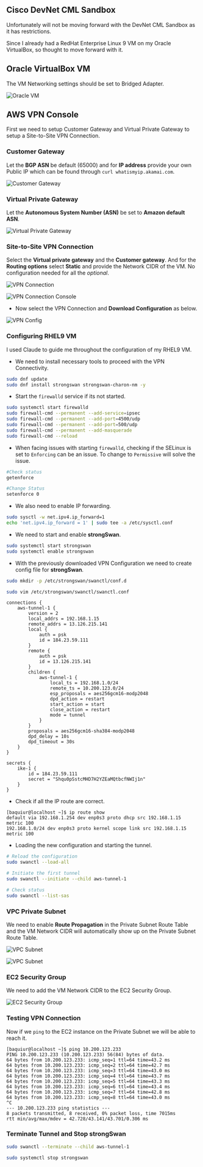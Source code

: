 ## Cisco DevNet CML Sandbox

Unfortunately will not be moving forward with the DevNet CML Sandbox as it has restrictions.

Since I already had a RedHat Enterprise Linux 9 VM on my Oracle VirtualBox, so thought to move forward with it.


## Oracle VirtualBox VM

The VM Networking settings should be set to Bridged Adapter.

![Oracle VM](/assets/oracle_vm.png)


## AWS VPN Console

First we need to setup Customer Gateway and Virtual Private Gateway to setup a Site-to-Site VPN Connection.


### Customer Gateway

Let the **BGP ASN** be default (65000) and for **IP address** provide your own Public IP which can be found through `curl whatismyip.akamai.com`.

![Customer Gateway](/assets/vpn_cg.png)


### Virtual Private Gateway

Let the **Autonomous System Number (ASN)** be set to **Amazon default ASN**.

![Virtual Private Gateway](/assets/vpn_vpg.png)


### Site-to-Site VPN Connection

Select the **Virtual private gateway** and the **Customer gateway**. And for the **Routing options** select **Static** and provide the Network CIDR of the VM. No configuration needed for all the *optional*.

![VPN Connection](/assets/vpn_conn.png)

![VPN Connection Console](/assets/vpn_conn_console.png)

- Now select the VPN Connection and **Download Configuration** as below.

![VPN Config](/assets/vpn_config.png)


### Configuring RHEL9 VM

I used Claude to guide me throughout the configuration of my RHEL9 VM.

- We need to install necessary tools to proceed with the VPN Connectivity.

```sh
sudo dnf update
sudo dnf install strongswan strongswan-charon-nm -y
```

- Start the `firewalld` service if its not started.

```sh
sudo systemctl start firewalld
sudo firewall-cmd --permanent --add-service=ipsec
sudo firewall-cmd --permanent --add-port=4500/udp
sudo firewall-cmd --permanent --add-port=500/udp
sudo firewall-cmd --permanent --add-masquerade
sudo firewall-cmd --reload
```

- When facing issues with starting `firewalld`, checking if the SELinux is set to `Enforcing` can be an issue. To change to `Permissive` will solve the issue.

```sh
#Check status
getenforce

#Change Status
setenforce 0
```

- We also need to enable IP forwarding.

```sh
sudo sysctl -w net.ipv4.ip_forward=1
echo 'net.ipv4.ip_forward = 1' | sudo tee -a /etc/sysctl.conf
```

- We need to start and enable **strongSwan**.

```sh
sudo systemctl start strongswan
sudo systemctl enable strongswan
```

- With the previously downloaded VPN Configuration we need to create config file for **strongSwan**.

```sh
sudo mkdir -p /etc/strongswan/swanctl/conf.d
```
```sh
sudo vim /etc/strongswan/swanctl/swanctl.conf
```
```text
connections {
    aws-tunnel-1 {
        version = 2
        local_addrs = 192.168.1.15
        remote_addrs = 13.126.215.141
        local {
            auth = psk
            id = 184.23.59.111
        }
        remote {
            auth = psk
            id = 13.126.215.141
        }
        children {
            aws-tunnel-1 {
                local_ts = 192.168.1.0/24
                remote_ts = 10.200.123.0/24
                esp_proposals = aes256gcm16-modp2048
                dpd_action = restart
                start_action = start
                close_action = restart
                mode = tunnel
            }
        }
        proposals = aes256gcm16-sha384-modp2048
        dpd_delay = 10s
        dpd_timeout = 30s
    }
}

secrets {
    ike-1 {
        id = 184.23.59.111
        secret = "Shqu0pSstcMHD7H2YZEaMQtbcfNWIj1n"
    }
}
```

- Check if all the IP route are correct.

```text
[baquiur@localhost ~]$ ip route show
default via 192.168.1.254 dev enp0s3 proto dhcp src 192.168.1.15 metric 100
192.168.1.0/24 dev enp0s3 proto kernel scope link src 192.168.1.15 metric 100
```

- Loading the new configuration and starting the tunnel.

```sh
# Reload the configuration
sudo swanctl --load-all

# Initiate the first tunnel
sudo swanctl --initiate --child aws-tunnel-1

# Check status
sudo swanctl --list-sas
```


### VPC Private Subnet

We need to enable **Route Propagation** in the Private Subnet Route Table and the VM Network CIDR will automatically show up on the Private Subnet Route Table.

![VPC Subnet](/assets/vpn_prop-1.png)

![VPC Subnet](/assets/vpn_prop-2.png)


### EC2 Security Group

We need to add the VM Network CIDR to the EC2 Security Group.

![EC2 Security Group](/assets/vpn_ec2_sg.png)


### Testing VPN Connection

Now if we `ping` to the EC2 instance on the Private Subnet we will be able to reach it.

```text
[baquiur@localhost ~]$ ping 10.200.123.233
PING 10.200.123.233 (10.200.123.233) 56(84) bytes of data.
64 bytes from 10.200.123.233: icmp_seq=1 ttl=64 time=43.2 ms
64 bytes from 10.200.123.233: icmp_seq=2 ttl=64 time=42.7 ms
64 bytes from 10.200.123.233: icmp_seq=3 ttl=64 time=43.0 ms
64 bytes from 10.200.123.233: icmp_seq=4 ttl=64 time=43.7 ms
64 bytes from 10.200.123.233: icmp_seq=5 ttl=64 time=43.3 ms
64 bytes from 10.200.123.233: icmp_seq=6 ttl=64 time=43.4 ms
64 bytes from 10.200.123.233: icmp_seq=7 ttl=64 time=42.8 ms
64 bytes from 10.200.123.233: icmp_seq=8 ttl=64 time=43.0 ms
^C
--- 10.200.123.233 ping statistics ---
8 packets transmitted, 8 received, 0% packet loss, time 7015ms
rtt min/avg/max/mdev = 42.728/43.141/43.701/0.306 ms
```

### Terminate Tunnel and Stop strongSwan

```sh
sudo swanctl --terminate --child aws-tunnel-1

sudo systemctl stop strongswan
```
